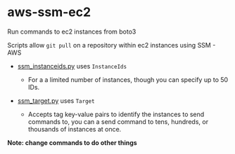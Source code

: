 # aws-ssm-ec2
Run commands to ec2 instances from boto3

Scripts allow `git pull` on a repository within ec2 instances using SSM - AWS

* [ssm_instanceids.py](./ssm_instance_ids.py) uses `InstanceIds`
    * For a a limited number of instances, though you can specify up to 50 IDs.

* [ssm_target.py](./ssm_target.py) uses `Target`
    * Accepts tag key-value pairs to identify the instances to send commands to, you can a send command to tens, hundreds, or thousands of instances at once.


**Note: change commands to do other things**